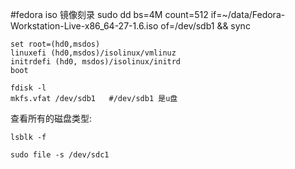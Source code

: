 #fedora iso 镜像刻录
sudo dd bs=4M count=512 if=~/data/Fedora-Workstation-Live-x86_64-27-1.6.iso of=/dev/sdb1 && sync
```
set root=(hd0,msdos)
linuxefi (hd0,msdos)/isolinux/vmlinuz
initrdefi (hd0, msdos)/isolinux/initrd
boot
```

```
fdisk -l
mkfs.vfat /dev/sdb1   #/dev/sdb1 是u盘
```

查看所有的磁盘类型:
```
lsblk -f
```

```
sudo file -s /dev/sdc1
```
